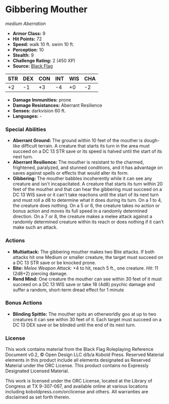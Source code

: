 # Gibbering Mouther

*medium* *Aberration*

- **Armor Class:** 9
- **Hit Points:** 72 
- **Speed:** walk 10 ft. swim 10 ft.
- **Perception**: 10
- **Stealth**: 9
- **Challenge Rating:** 2 (450 XP)
- **Source:** [Black Flag](https://koboldpress.com/kpstore/product/tovrpg-pg-mv/)

| STR | DEX | CON | INT | WIS | CHA |
| --- | --- | --- | --- | --- | --- |
| +2 | -1 | +3 | -4 | +0 | -2 |

- **Damage Immunities:** prone
- **Damage Resistances:** Aberrant Resilience
- **Senses:** darkvision 60 ft.
- **Languages:** -

### Special Abilities

- **Aberrant Ground:** The ground within 10 feet of the mouther is dough-like difficult terrain. A creature that starts its turn in the area must succeed on a DC 13 STR save or its speed is halved until the start of its next turn.
- **Aberrant Resilience:** The mouther is resistant to the charmed, frightened, paralyzed, and stunned conditions, and it has advantage on saves against spells or effects that would alter its form.
- **Gibbering:** The mouther babbles incoherently while it can see any creature and isn't incapacitated. A creature that starts its turn within 20 feet of the mouther and that can hear the gibbering must succeed on a DC 13 WIS save or it can't take reactions until the start of its next turn and must roll a d8 to determine what it does during its turn. On a 1 to 4, the creature does nothing. On a 5 or 6, the creature takes no action or bonus action and moves its full speed in a randomly determined direction. On a 7 or 8, the creature makes a melee attack against a randomly determined creature within its reach or does nothing if it can't make such an attack.

### Actions

- **Multiattack:** The gibbering mouther makes two Bite attacks. If both attacks hit one Medium or smaller creature, the target must succeed on a DC 13 STR save or be knocked prone.
- **Bite:** _Melee Weapon Attack:_ +4 to hit, reach 5 ft., one creature. _Hit:_ 11 (2d8+2) piercing damage.
- **Rend Mind:** One creature the mouther can see within 30 feet of it must succeed on a DC 13 WIS save or take 18 (4d8) psychic damage and suffer a random, short-term dread effect for 1 minute

### Bonus Actions

- **Blinding Spittle:** The mouther spits an otherworldly goo at up to two creatures it can see within 30 feet of it. Each target must succeed on a DC 13 DEX save or be blinded until the end of its next turn.


### License

This work contains material from the Black Flag Roleplaying Reference Document v0.2, © Open Design LLC d/b/a Kobold Press. Reserved Material elements in this product include all elements designated as Reserved Material under the ORC License. This product contains no Expressly Designated Licensed Material.

This work is licensed under the ORC License, located at the Library of Congress at TX 9-307-067, and available online at various locations including koboldpress.com/orclicense and others. All warranties are disclaimed as set forth therein.
